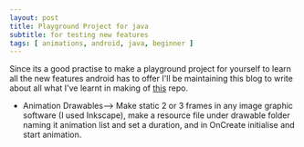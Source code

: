 ```yaml
---
layout: post
title: Playground Project for java
subtitle: for testing new features
tags: [ animations, android, java, beginner ] 
---
```

Since its a good practise to make a playground project for yourself to learn all the new features android has to offer I'll be maintaining this blog to write about all what I've learnt in making of [this]("https://github.com/srishti-R/Playground_Project_for_Java") repo. <br/>
* Animation Drawables--> Make static 2 or 3 frames in any image graphic software (I used Inkscape), make a resource file under drawable folder naming it animation list and set a duration, and in OnCreate initialise and start animation.
